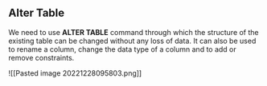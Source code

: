 
## Alter Table

We need to use **ALTER TABLE** command through which the structure of the existing table can be changed without any loss of data. It can also be used to rename a column, change the data type of a column and to add or remove constraints.

![[Pasted image 20221228095803.png]]